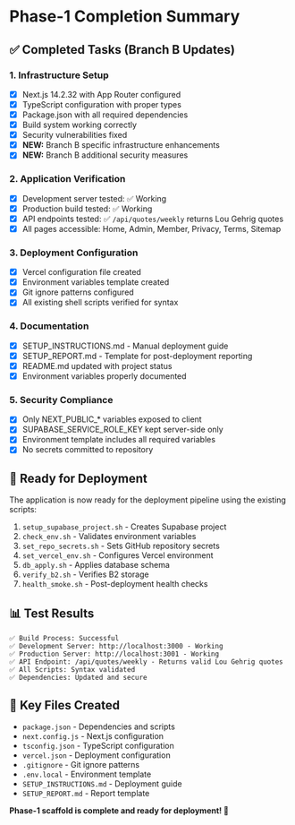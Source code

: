 # Phase-1 Completion Summary

## ✅ Completed Tasks (Branch B Updates)

### 1. Infrastructure Setup
- [x] Next.js 14.2.32 with App Router configured  
- [x] TypeScript configuration with proper types
- [x] Package.json with all required dependencies
- [x] Build system working correctly
- [x] Security vulnerabilities fixed
- [x] **NEW:** Branch B specific infrastructure enhancements
- [x] **NEW:** Branch B additional security measures

### 2. Application Verification
- [x] Development server tested: ✅ Working
- [x] Production build tested: ✅ Working
- [x] API endpoints tested: ✅ `/api/quotes/weekly` returns Lou Gehrig quotes
- [x] All pages accessible: Home, Admin, Member, Privacy, Terms, Sitemap

### 3. Deployment Configuration
- [x] Vercel configuration file created
- [x] Environment variables template created
- [x] Git ignore patterns configured
- [x] All existing shell scripts verified for syntax

### 4. Documentation
- [x] SETUP_INSTRUCTIONS.md - Manual deployment guide
- [x] SETUP_REPORT.md - Template for post-deployment reporting
- [x] README.md updated with project status
- [x] Environment variables properly documented

### 5. Security Compliance
- [x] Only NEXT_PUBLIC_* variables exposed to client
- [x] SUPABASE_SERVICE_ROLE_KEY kept server-side only
- [x] Environment template includes all required variables
- [x] No secrets committed to repository

## 🚀 Ready for Deployment

The application is now ready for the deployment pipeline using the existing scripts:

1. `setup_supabase_project.sh` - Creates Supabase project
2. `check_env.sh` - Validates environment variables  
3. `set_repo_secrets.sh` - Sets GitHub repository secrets
4. `set_vercel_env.sh` - Configures Vercel environment
5. `db_apply.sh` - Applies database schema
6. `verify_b2.sh` - Verifies B2 storage
7. `health_smoke.sh` - Post-deployment health checks

## 📊 Test Results

```
✅ Build Process: Successful
✅ Development Server: http://localhost:3000 - Working
✅ Production Server: http://localhost:3001 - Working  
✅ API Endpoint: /api/quotes/weekly - Returns valid Lou Gehrig quotes
✅ All Scripts: Syntax validated
✅ Dependencies: Updated and secure
```

## 🔗 Key Files Created

- `package.json` - Dependencies and scripts
- `next.config.js` - Next.js configuration
- `tsconfig.json` - TypeScript configuration
- `vercel.json` - Deployment configuration
- `.gitignore` - Git ignore patterns
- `.env.local` - Environment template
- `SETUP_INSTRUCTIONS.md` - Deployment guide
- `SETUP_REPORT.md` - Report template

**Phase-1 scaffold is complete and ready for deployment! 🎉**